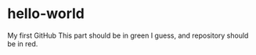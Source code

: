 # hello-world
My first GitHub 
This part should be in green I guess, and repository should be in red.
